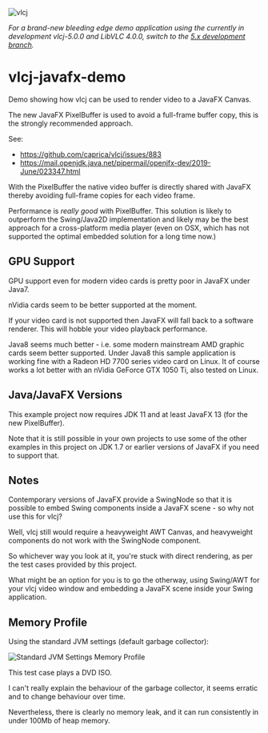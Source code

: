 ![vlcj](https://github.com/caprica/vlcj/raw/master/etc/vlcj-logo.png "vlcj")

_For a brand-new bleeding edge demo application using the currently in development vlcj-5.0.0 and LibVLC 4.0.0, switch 
to the [5.x development branch](https://github.com/caprica/vlcj-javafx-demo/tree/vlcj-5.x)._

vlcj-javafx-demo
================

Demo showing how vlcj can be used to render video to a JavaFX Canvas.

The new JavaFX PixelBuffer is used to avoid a full-frame buffer copy, this is the strongly recommended approach.

See:
 * https://github.com/caprica/vlcj/issues/883
 * https://mail.openjdk.java.net/pipermail/openjfx-dev/2019-June/023347.html

With the PixelBuffer the native video buffer is directly shared with JavaFX thereby avoiding full-frame
copies for each video frame.

Performance is *really good* with PixelBuffer. This solution is likely to outperform the Swing/Java2D implementation
and likely may be the best approach for a cross-platform media player (even on OSX, which has not supported the
optimal embedded solution for a long time now.)

GPU Support
-----------

GPU support even for modern video cards is pretty poor in JavaFX under Java7.

nVidia cards seem to be better supported at the moment.

If your video card is not supported then JavaFX will fall back to a software renderer. This will hobble your video playback performance.

Java8 seems much better - i.e. some modern mainstream AMD graphic cards seem better supported. Under Java8 this sample application is
working fine with a Radeon HD 7700 series video card on Linux. It of course works a lot better with an nVidia GeForce GTX 1050 Ti, also
tested on Linux.

Java/JavaFX Versions
--------------------

This example project now requires JDK 11 and at least JavaFX 13 (for the new PixelBuffer).

Note that it is still possible in your own projects to use some of the other examples in this project on JDK 1.7 or earlier versions of
JavaFX if you need to support that.

Notes
-----

Contemporary versions of JavaFX provide a SwingNode so that it is possible to embed Swing components inside a JavaFX scene - so why not use this for vlcj?

Well, vlcj still would require a heavyweight AWT Canvas, and heavyweight components do not work with the SwingNode component.

So whichever way you look at it, you're stuck with direct rendering, as per the test cases provided by this project.

What might be an option for you is to go the otherway, using Swing/AWT for your vlcj video window and embedding a JavaFX scene inside your Swing application.

Memory Profile
--------------

Using the standard JVM settings (default garbage collector):

![Standard JVM Settings Memory Profile](https://github.com/caprica/vlcj-javafx-demo/raw/master/doc/memory-profile-default-options.png "Standard Options Memory Profile")

This test case plays a DVD ISO.

I can't really explain the behaviour of the garbage collector, it seems erratic and to change behaviour over time.

Nevertheless, there is clearly no memory leak, and it can run consistently in under 100Mb of heap memory.
